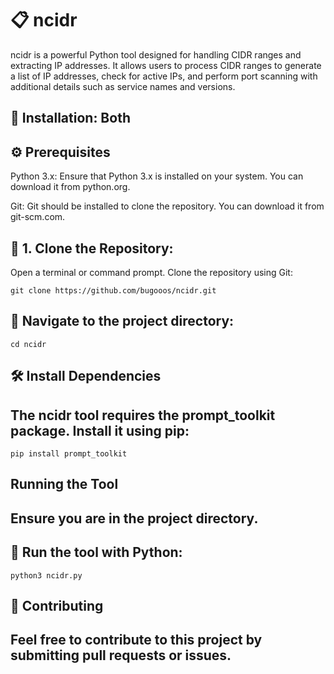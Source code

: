 # 📋 ncidr
ncidr is a powerful Python tool designed for handling CIDR ranges and extracting IP addresses. It allows users to process CIDR ranges to generate a list of IP addresses, check for active IPs, and perform port scanning with additional details such as service names and versions.
## 🌟 Installation: Both

## ⚙️ Prerequisites
Python 3.x: Ensure that Python 3.x is installed on your system. You can download it from python.org.

Git: Git should be installed to clone the repository. You can download it from git-scm.com.

## 📝 1. Clone the Repository:
Open a terminal or command prompt.
Clone the repository using Git:

```git clone https://github.com/bugooos/ncidr.git```

## 📝 Navigate to the project directory:

```cd ncidr```

## 🛠️ Install Dependencies
## The ncidr tool requires the prompt_toolkit package. Install it using pip:

```pip install prompt_toolkit```

## Running the Tool
## Ensure you are in the project directory.

## 🚀 Run the tool with Python:

```python3 ncidr.py```

## 🎨 Contributing
## Feel free to contribute to this project by submitting pull requests or issues.
